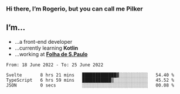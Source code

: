 ### Hi there, I’m Rogerio, but you can call me Pilker

## I’m…
- …a front-end developer
- …currently learning **Kotlin**
- …working at [**Folha de S.Paulo**](https://www.folha.com.br/)

<!--START_SECTION:waka-->

```text
From: 18 June 2022 - To: 25 June 2022

Svelte       8 hrs 21 mins   █████████████▓░░░░░░░░░░░   54.40 %
TypeScript   6 hrs 59 mins   ███████████▒░░░░░░░░░░░░░   45.52 %
JSON         0 secs          ░░░░░░░░░░░░░░░░░░░░░░░░░   00.08 %
```

<!--END_SECTION:waka-->
